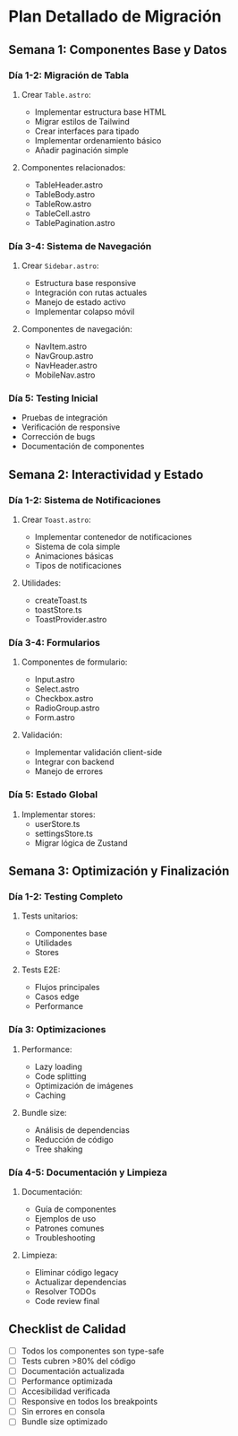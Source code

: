 # Plan Detallado de Migración

## Semana 1: Componentes Base y Datos
### Día 1-2: Migración de Tabla
1. Crear `Table.astro`:
   - Implementar estructura base HTML
   - Migrar estilos de Tailwind
   - Crear interfaces para tipado
   - Implementar ordenamiento básico
   - Añadir paginación simple

2. Componentes relacionados:
   - TableHeader.astro
   - TableBody.astro
   - TableRow.astro
   - TableCell.astro
   - TablePagination.astro

### Día 3-4: Sistema de Navegación
1. Crear `Sidebar.astro`:
   - Estructura base responsive
   - Integración con rutas actuales
   - Manejo de estado activo
   - Implementar colapso móvil

2. Componentes de navegación:
   - NavItem.astro
   - NavGroup.astro
   - NavHeader.astro
   - MobileNav.astro

### Día 5: Testing Inicial
- Pruebas de integración
- Verificación de responsive
- Corrección de bugs
- Documentación de componentes

## Semana 2: Interactividad y Estado
### Día 1-2: Sistema de Notificaciones
1. Crear `Toast.astro`:
   - Implementar contenedor de notificaciones
   - Sistema de cola simple
   - Animaciones básicas
   - Tipos de notificaciones

2. Utilidades:
   - createToast.ts
   - toastStore.ts
   - ToastProvider.astro

### Día 3-4: Formularios
1. Componentes de formulario:
   - Input.astro
   - Select.astro
   - Checkbox.astro
   - RadioGroup.astro
   - Form.astro

2. Validación:
   - Implementar validación client-side
   - Integrar con backend
   - Manejo de errores

### Día 5: Estado Global
1. Implementar stores:
   - userStore.ts
   - settingsStore.ts
   - Migrar lógica de Zustand

## Semana 3: Optimización y Finalización
### Día 1-2: Testing Completo
1. Tests unitarios:
   - Componentes base
   - Utilidades
   - Stores

2. Tests E2E:
   - Flujos principales
   - Casos edge
   - Performance

### Día 3: Optimizaciones
1. Performance:
   - Lazy loading
   - Code splitting
   - Optimización de imágenes
   - Caching

2. Bundle size:
   - Análisis de dependencias
   - Reducción de código
   - Tree shaking

### Día 4-5: Documentación y Limpieza
1. Documentación:
   - Guía de componentes
   - Ejemplos de uso
   - Patrones comunes
   - Troubleshooting

2. Limpieza:
   - Eliminar código legacy
   - Actualizar dependencias
   - Resolver TODOs
   - Code review final

## Checklist de Calidad
- [ ] Todos los componentes son type-safe
- [ ] Tests cubren >80% del código
- [ ] Documentación actualizada
- [ ] Performance optimizada
- [ ] Accesibilidad verificada
- [ ] Responsive en todos los breakpoints
- [ ] Sin errores en consola
- [ ] Bundle size optimizado